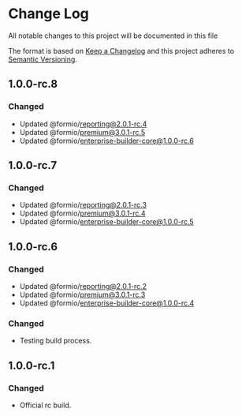 # Change Log
All notable changes to this project will be documented in this file

The format is based on [Keep a Changelog](http://keepachangelog.com/)
and this project adheres to [Semantic Versioning](http://semver.org/).

## 1.0.0-rc.8
### Changed
 - Updated @formio/reporting@2.0.1-rc.4
 - Updated @formio/premium@3.0.1-rc.5
 - Updated @formio/enterprise-builder-core@1.0.0-rc.6

## 1.0.0-rc.7
### Changed
 - Updated @formio/reporting@2.0.1-rc.3
 - Updated @formio/premium@3.0.1-rc.4
 - Updated @formio/enterprise-builder-core@1.0.0-rc.5

## 1.0.0-rc.6
### Changed
 - Updated @formio/reporting@2.0.1-rc.2
 - Updated @formio/premium@3.0.1-rc.3
 - Updated @formio/enterprise-builder-core@1.0.0-rc.4

### Changed
 - Testing build process.

## 1.0.0-rc.1
### Changed
 - Official rc build.
